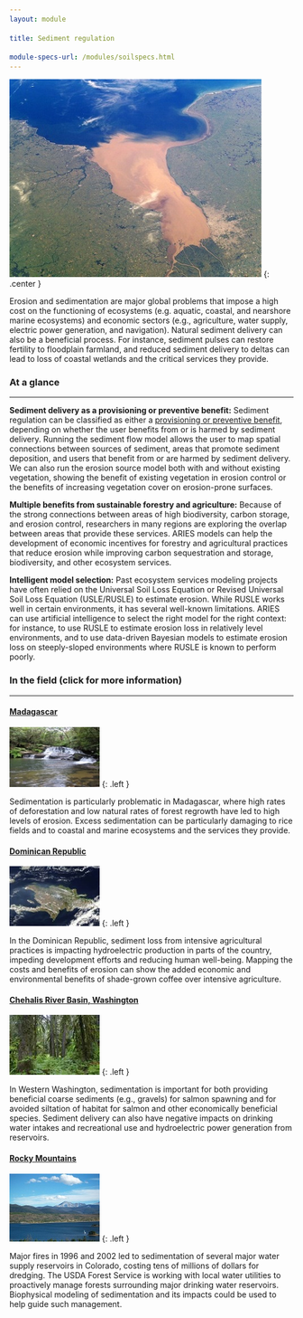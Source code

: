 ```yaml
---
layout: module

title: Sediment regulation

module-specs-url: /modules/soilspecs.html
---
```

<div id="module-intro" markdown="1">

![](/images/800px-Rio_de_la_Plata_BA_2.jpg)
{: .center }

Erosion and sedimentation are major global problems that impose a high
cost on the functioning of ecosystems (e.g. aquatic, coastal, and
nearshore marine ecosystems) and economic sectors (e.g., agriculture,
water supply, electric power generation, and navigation). Natural
sediment delivery can also be a beneficial process.  For instance,
sediment pulses can restore fertility to floodplain farmland, and
reduced sediment delivery to deltas can lead to loss of coastal
wetlands and the critical services they provide.

</div>

<div id="module-at-a-glance" markdown="1">

### At a glance
----------------

**Sediment delivery as a provisioning or preventive benefit:** Sediment
regulation can be classified as either a [provisioning or preventive
benefit](http://www.sciencedirect.com/science/article/pii/S2212041612000174), depending on whether the user benefits from or is harmed by
sediment delivery.  Running the sediment flow model allows the user to
map spatial connections between sources of sediment, areas that
promote sediment deposition, and users that benefit from or are harmed
by sediment delivery.  We can also run the erosion source model both
with and without existing vegetation, showing the benefit of existing
vegetation in erosion control or the benefits of increasing vegetation
cover on erosion-prone surfaces.

**Multiple benefits from sustainable forestry and agriculture:**
Because of the strong connections between areas of high biodiversity,
carbon storage, and erosion control, researchers in many regions are
exploring the overlap between areas that provide these services.
ARIES models can help the development of economic incentives for
forestry and agricultural practices that reduce erosion while
improving carbon sequestration and storage, biodiversity, and other
ecosystem services.

**Intelligent model selection:** Past ecosystem services modeling
projects have often relied on the Universal Soil Loss Equation or
Revised Universal Soil Loss Equation (USLE/RUSLE) to estimate erosion.
While RUSLE works well in certain environments, it has several
well-known limitations.  ARIES can use artificial intelligence to
select the right model for the right context: for instance, to use
RUSLE to estimate erosion loss in relatively level environments, and
to use data-driven Bayesian models to estimate erosion loss on
steeply-sloped environments where RUSLE is known to perform poorly.

</div>

<div id="module-in-the-field" markdown="1">

### In the field (click for more information)
-----------------

#### [Madagascar](/case_studies/madagascar.html)

![](/images/mg_stream.jpg)
{: .left }

Sedimentation is particularly problematic in Madagascar, where high
rates of deforestation and low natural rates of forest regrowth have
led to high levels of erosion. Excess sedimentation can be
particularly damaging to rice fields and to coastal and marine
ecosystems and the services they provide.

#### [Dominican Republic](/case_studies/dominicanrep.html)

![](/images/Dominican_Rep-NASA.jpg)
{: .left }

In the Dominican Republic, sediment loss from intensive agricultural
practices is impacting hydroelectric production in parts of the
country, impeding development efforts and reducing human
well-being. Mapping the costs and benefits of erosion can show the
added economic and environmental benefits of shade-grown coffee over
intensive agriculture.

#### [Chehalis River Basin, Washington](/case_studies/westernwa.html)

![](/images/SnoquamieForest.jpg)
{: .left }

In Western Washington, sedimentation is important for both providing
beneficial coarse sediments (e.g., gravels) for salmon spawning and
for avoided siltation of habitat for salmon and other economically
beneficial species. Sediment delivery can also have negative impacts
on drinking water intakes and recreational use and hydroelectric power
generation from reservoirs.

#### [Rocky Mountains](/case_studies/colorado.html)

![](/images/DillonReservoir.jpg)
{: .left }

Major fires in 1996 and 2002 led to sedimentation of several major
water supply reservoirs in Colorado, costing tens of millions of
dollars for dredging. The USDA Forest Service is working with local
water utilities to proactively manage forests surrounding major
drinking water reservoirs. Biophysical modeling of sedimentation and
its impacts could be used to help guide such management.

</div>
